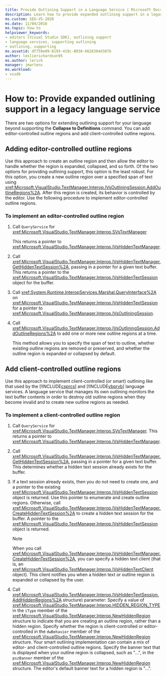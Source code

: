 ```yaml
---
title: Provide Outlining Support in a Language Service | Microsoft Docs
description: Learn how to provide expanded outlining support in a legacy language service by adding editor-controlled outline regions and client-controlled outline regions.
ms.custom: SEO-VS-2020
ms.date: 11/04/2016
ms.topic: how-to
helpviewer_keywords:
- editors [Visual Studio SDK], outlining support
- language services, supporting outlining
- outlining, supporting
ms.assetid: df759e89-8193-418c-8038-6626304d387b
author: leslierichardson95
ms.author: lerich
manager: jmartens
ms.workload:
- vssdk
---
```

# How to: Provide expanded outlining support in a legacy language service
There are two options for extending outlining support for your language beyond supporting the **Collapse to Definitions** command. You can add editor-controlled outline regions and add client-controlled outline regions.

## Adding editor-controlled outline regions
 Use this approach to create an outline region and then allow the editor to handle whether the region is expanded, collapsed, and so forth. Of the two options for providing outlining support, this option is the least robust. For this option, you create a new outline region over a specified span of text using <xref:Microsoft.VisualStudio.TextManager.Interop.IVsOutliningSession.AddOutlineRegions%2A>. After this region is created, its behavior is controlled by the editor. Use the following procedure to implement editor-controlled outline regions.

### To implement an editor-controlled outline region

1. Call `QueryService` for <xref:Microsoft.VisualStudio.TextManager.Interop.SVsTextManager>

     This returns a pointer to <xref:Microsoft.VisualStudio.TextManager.Interop.IVsHiddenTextManager>.

2. Call <xref:Microsoft.VisualStudio.TextManager.Interop.IVsHiddenTextManager.GetHiddenTextSession%2A>, passing in a pointer for a given text buffer. This returns a pointer to the <xref:Microsoft.VisualStudio.TextManager.Interop.IVsHiddenTextSession> object for the buffer.

3. Call <xref:System.Runtime.InteropServices.Marshal.QueryInterface%2A> on <xref:Microsoft.VisualStudio.TextManager.Interop.IVsHiddenTextSession> for a pointer to <xref:Microsoft.VisualStudio.TextManager.Interop.IVsOutliningSession>.

4. Call <xref:Microsoft.VisualStudio.TextManager.Interop.IVsOutliningSession.AddOutlineRegions%2A> to add one or more new outline regions at a time.

     This method allows you to specify the span of text to outline, whether existing outline regions are removed or preserved, and whether the outline region is expanded or collapsed by default.

## Add client-controlled outline regions
 Use this approach to implement client-controlled (or smart) outlining like that used by the [!INCLUDE[csprcs](../../data-tools/includes/csprcs_md.md)] and [!INCLUDE[vbprvb](../../code-quality/includes/vbprvb_md.md)] language services. A language service that manages its own outlining monitors the text buffer contents in order to destroy old outline regions when they become invalid and to create new outline regions as needed.

### To implement a client-controlled outline region

1. Call `QueryService` for <xref:Microsoft.VisualStudio.TextManager.Interop.SVsTextManager>. This returns a pointer to <xref:Microsoft.VisualStudio.TextManager.Interop.IVsHiddenTextManager>.

2. Call <xref:Microsoft.VisualStudio.TextManager.Interop.IVsHiddenTextManager.GetHiddenTextSession%2A>, passing in a pointer for a given text buffer. This determines whether a hidden text session already exists for the buffer.

3. If a text session already exists, then you do not need to create one, and a pointer to the existing <xref:Microsoft.VisualStudio.TextManager.Interop.IVsHiddenTextSession> object is returned. Use this pointer to enumerate and create outline regions. Otherwise, call <xref:Microsoft.VisualStudio.TextManager.Interop.IVsHiddenTextManager.CreateHiddenTextSession%2A> to create a hidden text session for the buffer. A pointer to the <xref:Microsoft.VisualStudio.TextManager.Interop.IVsHiddenTextSession> object is returned.

    > [!NOTE]
    > When you call <xref:Microsoft.VisualStudio.TextManager.Interop.IVsHiddenTextManager.CreateHiddenTextSession%2A>, you can specify a hidden text client (that is, an <xref:Microsoft.VisualStudio.TextManager.Interop.IVsHiddenTextClient> object). This client notifies you when a hidden text or outline region is expanded or collapsed by the user.

4. Call <xref:Microsoft.VisualStudio.TextManager.Interop.IVsHiddenTextSession.AddHiddenRegions%2A> structure) parameter: Specify a value of <xref:Microsoft.VisualStudio.TextManager.Interop.HIDDEN_REGION_TYPE> in the `iType` member of the <xref:Microsoft.VisualStudio.TextManager.Interop.NewHiddenRegion> structure to indicate that you are creating an outline region, rather than a hidden region. Specify whether the region is client-controlled or editor-controlled in the `dwBehavior` member of the <xref:Microsoft.VisualStudio.TextManager.Interop.NewHiddenRegion> structure. Your smart outlining implementation can contain a mix of editor- and client-controlled outline regions. Specify the banner text that is displayed when your outline region is collapsed, such as "...", in the `pszBanner` member of the <xref:Microsoft.VisualStudio.TextManager.Interop.NewHiddenRegion> structure. The editor's default banner text for a hidden region is "...".
